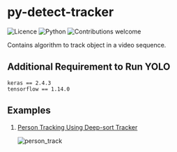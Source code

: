 # py-detect-tracker

![Licence](https://img.shields.io/github/license/fuzailpalnak/py-detect-track)
![Python](https://img.shields.io/badge/python-v3.6+-blue.svg)
![Contributions welcome](https://img.shields.io/badge/contributions-welcome-orange.svg)

Contains algorithm to track object in a video sequence.

## Additional Requirement to Run YOLO

    keras == 2.4.3
    tensorflow == 1.14.0

## Examples 

1. [Person Tracking Using Deep-sort Tracker](https://github.com/fuzailpalnak/py-detect-track/examples/deepsort_person_tracker.py)

    ![person_track](https://user-images.githubusercontent.com/24665570/100312683-f7b1d400-2fd8-11eb-9327-8cafccba2e25.gif)
